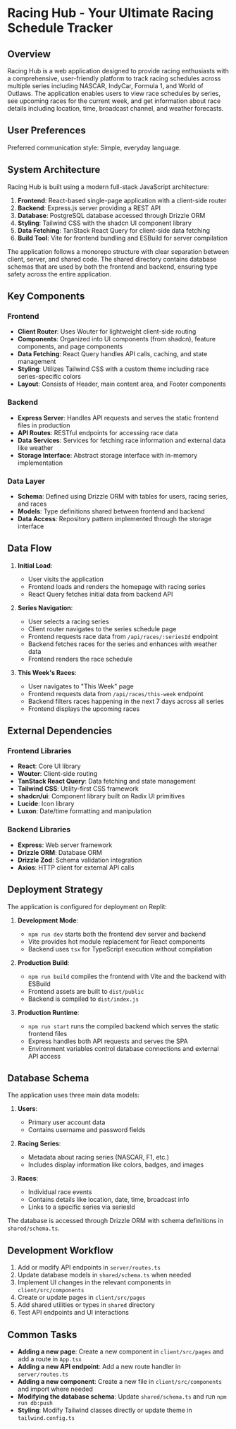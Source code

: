 # Racing Hub - Your Ultimate Racing Schedule Tracker

## Overview
Racing Hub is a web application designed to provide racing enthusiasts with a comprehensive, user-friendly platform to track racing schedules across multiple series including NASCAR, IndyCar, Formula 1, and World of Outlaws. The application enables users to view race schedules by series, see upcoming races for the current week, and get information about race details including location, time, broadcast channel, and weather forecasts.

## User Preferences
Preferred communication style: Simple, everyday language.

## System Architecture
Racing Hub is built using a modern full-stack JavaScript architecture:

1. **Frontend**: React-based single-page application with a client-side router
2. **Backend**: Express.js server providing a REST API
3. **Database**: PostgreSQL database accessed through Drizzle ORM
4. **Styling**: Tailwind CSS with the shadcn UI component library
5. **Data Fetching**: TanStack React Query for client-side data fetching
6. **Build Tool**: Vite for frontend bundling and ESBuild for server compilation

The application follows a monorepo structure with clear separation between client, server, and shared code. The shared directory contains database schemas that are used by both the frontend and backend, ensuring type safety across the entire application.

## Key Components

### Frontend
- **Client Router**: Uses Wouter for lightweight client-side routing
- **Components**: Organized into UI components (from shadcn), feature components, and page components
- **Data Fetching**: React Query handles API calls, caching, and state management
- **Styling**: Utilizes Tailwind CSS with a custom theme including race series-specific colors
- **Layout**: Consists of Header, main content area, and Footer components

### Backend
- **Express Server**: Handles API requests and serves the static frontend files in production
- **API Routes**: RESTful endpoints for accessing race data
- **Data Services**: Services for fetching race information and external data like weather
- **Storage Interface**: Abstract storage interface with in-memory implementation

### Data Layer
- **Schema**: Defined using Drizzle ORM with tables for users, racing series, and races
- **Models**: Type definitions shared between frontend and backend
- **Data Access**: Repository pattern implemented through the storage interface

## Data Flow

1. **Initial Load**:
   - User visits the application
   - Frontend loads and renders the homepage with racing series
   - React Query fetches initial data from backend API

2. **Series Navigation**:
   - User selects a racing series
   - Client router navigates to the series schedule page
   - Frontend requests race data from `/api/races/:seriesId` endpoint
   - Backend fetches races for the series and enhances with weather data
   - Frontend renders the race schedule

3. **This Week's Races**:
   - User navigates to "This Week" page
   - Frontend requests data from `/api/races/this-week` endpoint
   - Backend filters races happening in the next 7 days across all series
   - Frontend displays the upcoming races

## External Dependencies

### Frontend Libraries
- **React**: Core UI library
- **Wouter**: Client-side routing
- **TanStack React Query**: Data fetching and state management
- **Tailwind CSS**: Utility-first CSS framework
- **shadcn/ui**: Component library built on Radix UI primitives
- **Lucide**: Icon library
- **Luxon**: Date/time formatting and manipulation

### Backend Libraries
- **Express**: Web server framework
- **Drizzle ORM**: Database ORM
- **Drizzle Zod**: Schema validation integration
- **Axios**: HTTP client for external API calls

## Deployment Strategy

The application is configured for deployment on Replit:

1. **Development Mode**:
   - `npm run dev` starts both the frontend dev server and backend
   - Vite provides hot module replacement for React components
   - Backend uses `tsx` for TypeScript execution without compilation

2. **Production Build**:
   - `npm run build` compiles the frontend with Vite and the backend with ESBuild
   - Frontend assets are built to `dist/public`
   - Backend is compiled to `dist/index.js`

3. **Production Runtime**:
   - `npm run start` runs the compiled backend which serves the static frontend files
   - Express handles both API requests and serves the SPA
   - Environment variables control database connections and external API access

## Database Schema

The application uses three main data models:

1. **Users**:
   - Primary user account data
   - Contains username and password fields
   
2. **Racing Series**:
   - Metadata about racing series (NASCAR, F1, etc.)
   - Includes display information like colors, badges, and images
   
3. **Races**:
   - Individual race events
   - Contains details like location, date, time, broadcast info
   - Links to a specific series via seriesId

The database is accessed through Drizzle ORM with schema definitions in `shared/schema.ts`.

## Development Workflow

1. Add or modify API endpoints in `server/routes.ts`
2. Update database models in `shared/schema.ts` when needed
3. Implement UI changes in the relevant components in `client/src/components`
4. Create or update pages in `client/src/pages`
5. Add shared utilities or types in `shared` directory
6. Test API endpoints and UI interactions

## Common Tasks

- **Adding a new page**: Create a new component in `client/src/pages` and add a route in `App.tsx`
- **Adding a new API endpoint**: Add a new route handler in `server/routes.ts`
- **Adding a new component**: Create a new file in `client/src/components` and import where needed
- **Modifying the database schema**: Update `shared/schema.ts` and run `npm run db:push`
- **Styling**: Modify Tailwind classes directly or update theme in `tailwind.config.ts`